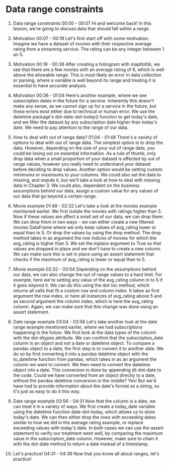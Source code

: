 # Data range constraints

1. Data range constraints
00:00 - 00:07
Hi and welcome back! In this lesson, we're going to discuss data that should fall within a range.

2. Motivation
00:07 - 00:18
Let's first start off with some motivation. Imagine we have a dataset of movies with their respective average rating from a streaming service. The rating can be any integer between 1 an 5.

3. Motivation
00:18 - 00:36
After creating a histogram with maptlotlib, we see that there are a few movies with an average rating of 6, which is well above the allowable range. This is most likely an error in data collection or parsing, where a variable is well beyond its range and treating it is essential to have accurate analysis.

4. Motivation
00:36 - 01:04
Here's another example, where we see subscription dates in the future for a service. Inherently this doesn't make any sense, as we cannot sign up for a service in the future, but these errors exist either due to technical or human error. We use the datetime package's dot-date-dot-today() function to get today's date, and we filter the dataset by any subscription date higher than today's date. We need to pay attention to the range of our data.

5. How to deal with out of range data?
01:04 - 01:48
There's a variety of options to deal with out of range data. The simplest option is to drop the data. However, depending on the size of your out of range data, you could be losing out on essential information. As a rule of thumb, only drop data when a small proportion of your dataset is affected by out of range values, however you really need to understand your dataset before deciding to drop values. Another option would be setting custom minimums or maximums to your columns. We could also set the data to missing, and impute it, but we'll take a look at how to deal with missing data in Chapter 3. We could also, dependent on the business assumptions behind our data, assign a custom value for any values of our data that go beyond a certain range.

6. Movie example
01:48 - 02:32
Let's take a look at the movies example mentioned earlier. We first isolate the movies with ratings higher than 5. Now if these values are affect a small set of our data, we can drop them. We can drop them in two ways - we can either create a new filtered movies DataFrame where we only keep values of avg_rating lower or equal than to 5. Or drop the values by using the drop method. The drop method takes in as argument the row indices of movies for which the avg_rating is higher than 5. We set the inplace argument to True so that values are dropped in place and we don't have to create a new column. We can make sure this is set in place using an assert statement that checks if the maximum of avg_rating is lower or equal than to 5.

7. Movie example
02:32 - 03:04
Depending on the assumptions behind our data, we can also change the out of range values to a hard limit. For example, here we're setting any value of the avg_rating column in to 5 if it goes beyond it. We can do this using the dot-loc method, which returns all cells that fit a custom row and column index. It takes as first argument the row index, or here all instances of avg_rating above 5 and as second argument the column index, which is here the avg_rating column. Again, we can make sure that this change was done using an assert statement.

8. Date range example
03:04 - 03:56
Let's take another look at the date range example mentioned earlier, where we had subscriptions happening in the future. We first look at the data types of the column with the dot-dtypes attribute. We can confirm that the subscription_date column is an object and not a date or datetime object. To compare a pandas object to a date, the first step is to convert it to another date. We do so by first converting it into a pandas datetime object with the to_datetime function from pandas, which takes in as an argument the column we want to convert. We then need to convert the datetime object into a date. This conversion is done by appending dt-dot-date to the code. Could we have converted from an object directly to a date, without the pandas datetime conversion in the middle? Yes! But we'd have had to provide information about the date's format as a string, so it's just as easy to do it this way.

9. Date range example
03:56 - 04:31
Now that the column is a date, we can treat it in a variety of ways. We first create a today_date variable using the datetime function date-dot-today, which allows us to store today's date. We can then either drop the rows with exceeding dates similar to how we did in the average rating example, or replace exceeding values with today's date. In both cases we can use the assert statement to verify our treatment went well, by comparing the maximum value in the subscription_date column. However, make sure to chain it with the dot-date method to return a date instead of a timestamp.

10. Let's practice!
04:31 - 04:36
Now that you know all about ranges, let's practice!